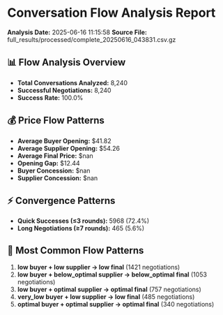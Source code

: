 # Conversation Flow Analysis Report
**Analysis Date:** 2025-06-16 11:15:58
**Source File:** full_results/processed/complete_20250616_043831.csv.gz

## 📊 Flow Analysis Overview

- **Total Conversations Analyzed:** 8,240
- **Successful Negotiations:** 8,240
- **Success Rate:** 100.0%

## 💰 Price Flow Patterns

- **Average Buyer Opening:** $41.82
- **Average Supplier Opening:** $54.26
- **Average Final Price:** $nan
- **Opening Gap:** $12.44
- **Buyer Concession:** $nan
- **Supplier Concession:** $nan

## ⚡ Convergence Patterns

- **Quick Successes (≤3 rounds):** 5968 (72.4%)
- **Long Negotiations (≥7 rounds):** 465 (5.6%)

## 🌊 Most Common Flow Patterns

1. **low buyer + low supplier → low final** (1421 negotiations)
2. **low buyer + below_optimal supplier → below_optimal final** (1053 negotiations)
3. **low buyer + optimal supplier → optimal final** (757 negotiations)
4. **very_low buyer + low supplier → low final** (485 negotiations)
5. **optimal buyer + optimal supplier → optimal final** (340 negotiations)

